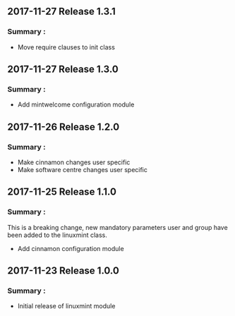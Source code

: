 ## 2017-11-27 Release 1.3.1
### Summary :

* Move require clauses to init class

## 2017-11-27 Release 1.3.0
### Summary :

* Add mintwelcome configuration module

## 2017-11-26 Release 1.2.0
### Summary :

* Make cinnamon changes user specific
* Make software centre changes user specific

## 2017-11-25 Release 1.1.0
### Summary :

This is a breaking change, new mandatory parameters user and group have been
added to the linuxmint class.

* Add cinnamon configuration module

## 2017-11-23 Release 1.0.0
### Summary :

* Initial release of linuxmint module
